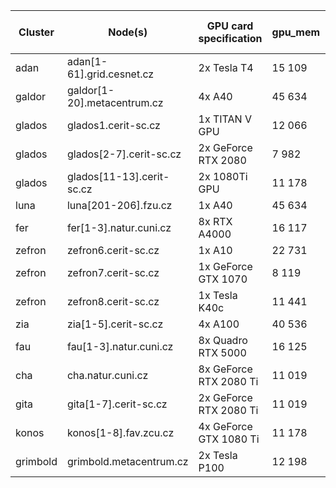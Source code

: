 | Cluster | Node(s) | GPU card specification | gpu\_mem | CUDA<br/> computing<br/> capability | 
|-------|------|----------|-----|---------------|
| adan     | adan[1-61].grid.cesnet.cz    | 2x Tesla T4            | 15 109 | 7.5  | 
| galdor   | galdor[1-20].metacentrum.cz  | 4x A40                 | 45 634 | 8.6  | 
| glados   | glados1.cerit-sc.cz          | 1x TITAN V GPU         | 12 066 | 7.0  | 
| glados   | glados[2-7].cerit-sc.cz      | 2x GeForce RTX 2080    |  7 982 | 7.5  | 
| glados   | glados[11-13].cerit-sc.cz    | 2x 1080Ti GPU          | 11 178 | 6.1  | 
| luna     | luna[201-206].fzu.cz         | 1x A40                 | 45 634 | 8.6  | 
| fer      | fer[1-3].natur.cuni.cz       | 8x RTX A4000           | 16 117 | 8.6  | 
| zefron   | zefron6.cerit-sc.cz          | 1x A10                 | 22 731 | 8.6  | 
| zefron   | zefron7.cerit-sc.cz          | 1x GeForce GTX 1070    |  8 119 | 3.5  | 
| zefron   | zefron8.cerit-sc.cz          | 1x Tesla K40c          | 11 441 | 3.5  | 
| zia      | zia[1-5].cerit-sc.cz         | 4x A100                | 40 536 | 8.0  | 
| fau      | fau[1-3].natur.cuni.cz       | 8x Quadro RTX 5000     | 16 125 | 7.5  | 
| cha      | cha.natur.cuni.cz            | 8x GeForce RTX 2080 Ti | 11 019 | 7.5  | 
| gita     | gita[1-7].cerit-sc.cz        | 2x GeForce RTX 2080 Ti | 11 019 | 7.5  | 
| konos    | konos[1-8].fav.zcu.cz        | 4x GeForce GTX 1080 Ti | 11 178 | 6.1  | 
| grimbold | grimbold.metacentrum.cz      | 2x Tesla P100          | 12 198 | 6.0  | 
